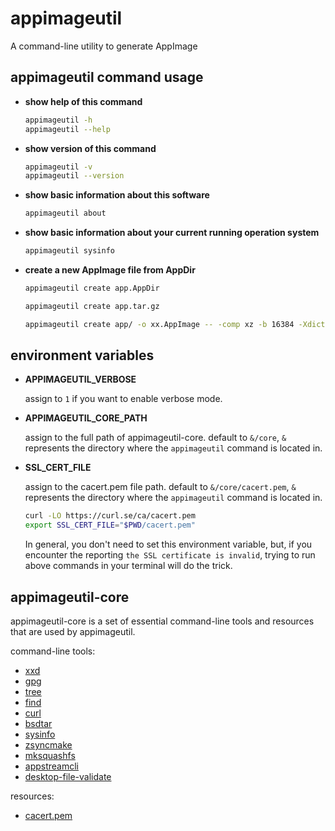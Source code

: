 # appimageutil

A command-line utility to generate AppImage

## appimageutil command usage

- **show help of this command**

    ```bash
    appimageutil -h
    appimageutil --help
    ```

- **show version of this command**

    ```bash
    appimageutil -v
    appimageutil --version
    ```

- **show basic information about this software**

    ```bash
    appimageutil about
    ```

- **show basic information about your current running operation system**

    ```bash
    appimageutil sysinfo
    ```

- **create a new AppImage file from AppDir**

    ```bash
    appimageutil create app.AppDir

    appimageutil create app.tar.gz

    appimageutil create app/ -o xx.AppImage -- -comp xz -b 16384 -Xdict-size 100% -root-owned -noappend
    ```

## environment variables

- **APPIMAGEUTIL_VERBOSE**

    assign to `1` if you want to enable verbose mode.

- **APPIMAGEUTIL_CORE_PATH**

    assign to the full path of appimageutil-core. default to `&/core`, `&` represents the directory where the `appimageutil` command is located in.

- **SSL_CERT_FILE**

    assign to the cacert.pem file path. default to `&/core/cacert.pem`, `&` represents the directory where the `appimageutil` command is located in.

    ```bash
    curl -LO https://curl.se/ca/cacert.pem
    export SSL_CERT_FILE="$PWD/cacert.pem"
    ```

    In general, you don't need to set this environment variable, but, if you encounter the reporting `the SSL certificate is invalid`, trying to run above commands in your terminal will do the trick.

## appimageutil-core

appimageutil-core is a set of essential command-line tools and resources that are used by appimageutil.

command-line tools:

- [xxd](https://man.archlinux.org/man/xxd.1.en)
- [gpg](https://man.archlinux.org/man/gpg.1.en)
- [tree](https://man.archlinux.org/man/tree.1.en)
- [find](https://man.archlinux.org/man/find.1.en)
- [curl](https://man.archlinux.org/man/curl.1.en)
- [bsdtar](https://man.archlinux.org/man/core/libarchive/bsdtar.1.en)
- [sysinfo](https://github.com/leleliu008/sysinfo)
- [zsyncmake](https://man.archlinux.org/man/zsyncmake.1.en)
- [mksquashfs](https://man.archlinux.org/man/mksquashfs.1.en)
- [appstreamcli](https://man.archlinux.org/man/appstreamcli.1.en)
- [desktop-file-validate](https://man.archlinux.org/man/desktop-file-validate.1.en)

resources:

- [cacert.pem](https://curl.se/ca/cacert.pem)

